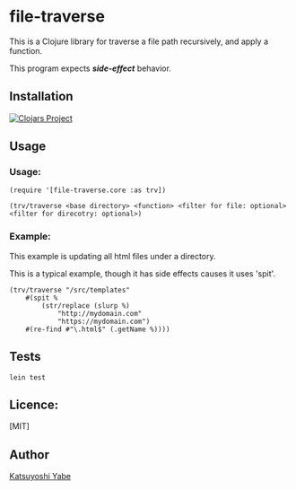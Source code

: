 # file-traverse

This is a Clojure library for traverse a file path recursively, and apply a function.

This program expects _**side-effect**_ behavior.

## Installation

[![Clojars Project](https://img.shields.io/clojars/v/org.clojars.kay1759/file-traverse.svg)](https://clojars.org/org.clojars.kay1759/file-traverse)

## Usage
### Usage:
```
(require '[file-traverse.core :as trv])

(trv/traverse <base directory> <function> <filter for file: optional> <filter for direcotry: optional>)
```

### Example:
This example is updating all html files under a directory.

This is a typical example, though it has side effects causes it uses 'spit'.

```
(trv/traverse "/src/templates"
    #(spit %
		(str/replace (slurp %)
			"http://mydomain.com"
			"https://mydomain.com")
    #(re-find #"\.html$" (.getName %))))
```

## Tests ##
```
lein test
```
## Licence:

[MIT]

## Author

[Katsuyoshi Yabe](https://github.com/kay1759)
